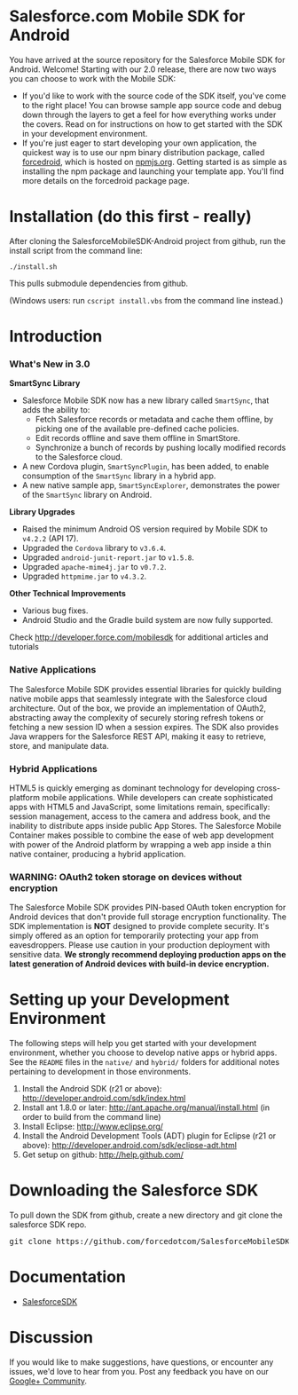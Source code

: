 # Salesforce.com Mobile SDK for Android

You have arrived at the source repository for the Salesforce Mobile SDK for Android. Welcome! Starting with our 2.0 release, there are now two ways you can choose to work with the Mobile SDK:

- If you'd like to work with the source code of the SDK itself, you've come to the right place! You can browse sample app source code and debug down through the layers to get a feel for how everything works under the covers. Read on for instructions on how to get started with the SDK in your development environment.
- If you're just eager to start developing your own application, the quickest way is to use our npm binary distribution package, called [forcedroid](https://npmjs.org/package/forcedroid), which is hosted on [npmjs.org](https://npmjs.org/). Getting started is as simple as installing the npm package and launching your template app. You'll find more details on the forcedroid package page.

Installation (do this first - really)
==

After cloning the SalesforceMobileSDK-Android project from github, run the install script from the command line:

`./install.sh`

This pulls submodule dependencies from github.

(Windows users: run `cscript install.vbs` from the command line instead.)

Introduction
==

### What's New in 3.0

**SmartSync Library**
- Salesforce Mobile SDK now has a new library called `SmartSync`, that adds the ability to:
	- Fetch Salesforce records or metadata and cache them offline, by picking one of the available pre-defined cache policies.
	- Edit records offline and save them offline in SmartStore.
	- Synchronize a bunch of records by pushing locally modified records to the Salesforce cloud.
- A new Cordova plugin, `SmartSyncPlugin`, has been added, to enable consumption of the `SmartSync` library in a hybrid app.
- A new native sample app, `SmartSyncExplorer`, demonstrates the power of the `SmartSync` library on Android.

**Library Upgrades**
- Raised the minimum Android OS version required by Mobile SDK to `v4.2.2` (API 17).
- Upgraded the `Cordova` library to `v3.6.4`.
- Upgraded `android-junit-report.jar` to `v1.5.8`.
- Upgraded `apache-mime4j.jar` to `v0.7.2`.
- Upgraded `httpmime.jar` to `v4.3.2`.

**Other Technical Improvements**
- Various bug fixes.
- Android Studio and the Gradle build system are now fully supported.

Check http://developer.force.com/mobilesdk for additional articles and tutorials

### Native Applications
The Salesforce Mobile SDK provides essential libraries for quickly building native mobile apps that seamlessly integrate with the Salesforce cloud architecture.  Out of the box, we provide an implementation of OAuth2, abstracting away the complexity of securely storing refresh tokens or fetching a new session ID when a session expires. The SDK also provides Java wrappers for the Salesforce REST API, making it easy to retrieve, store, and manipulate data.

### Hybrid Applications
HTML5 is quickly emerging as dominant technology for developing cross-platform mobile applications. While developers can create sophisticated apps with HTML5 and JavaScript, some limitations remain, specifically: session management, access to the camera and address book, and the inability to distribute apps inside public App Stores. The Salesforce Mobile Container makes possible to combine the ease of web app development with power of the Android platform by wrapping a web app inside a thin native container, producing a hybrid application.

### WARNING: OAuth2 token storage on devices without encryption
The Salesforce Mobile SDK provides PIN-based OAuth token encryption for Android devices that don't provide full storage encryption functionality.  The SDK implementation is **NOT** designed to provide complete security. It's simply offered as an option for temporarily protecting your app from eavesdroppers. Please use caution in your production deployment with sensitive data. **We strongly recommend deploying production apps on the latest generation of Android devices with build-in device encryption.**

Setting up your Development Environment
==

The following steps will help you get started with your development environment, whether you choose to develop native apps or hybrid apps. See the `README` files in the `native/` and `hybrid/` folders for additional notes pertaining to development in those environments.

1. Install the Android SDK (r21 or above): http://developer.android.com/sdk/index.html
2. Install ant 1.8.0 or later: http://ant.apache.org/manual/install.html (in order to build from the command line)
3. Install Eclipse: http://www.eclipse.org/
4. Install the Android Development Tools (ADT) plugin for Eclipse (r21 or above): http://developer.android.com/sdk/eclipse-adt.html
5. Get setup on github: http://help.github.com/

Downloading the Salesforce SDK
==

To pull down the SDK from github, create a new directory and git clone the salesforce SDK repo.
<pre>
git clone https://github.com/forcedotcom/SalesforceMobileSDK-Android.git
</pre>

Documentation
==

* [SalesforceSDK](http://forcedotcom.github.com/SalesforceMobileSDK-Android/index.html)

Discussion
==

If you would like to make suggestions, have questions, or encounter any issues, we'd love to hear from you.  Post any feedback you have on our [Google+ Community](https://plus.google.com/communities/114225252149514546445).
